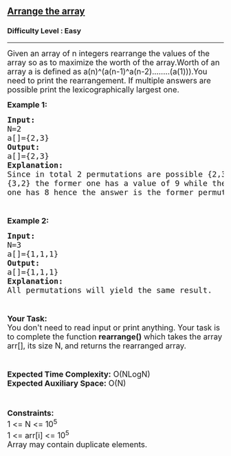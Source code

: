 <h2><a href="https://practice.geeksforgeeks.org/problems/arrange-the-array/1?page=18&curated[]=7&sortBy=submissions">Arrange the array</a></h2><h3>Difficulty Level : Easy</h3><hr><div class="problems_problem_content__Xm_eO"><p><span style="font-size:18px">Given an array of n integers rearrange the values of the array so as to maximize the worth of the array.Worth of an array a&nbsp;is defined as a(n)^(a(n-1)^a(n-2)........(a(1))).You need to print the rearrangement. If multiple answers are possible print the lexicographically largest one.</span></p>

<p><span style="font-size:18px"><strong>Example 1:</strong></span></p>

<pre><span style="font-size:18px"><strong>Input:</strong>
N=2
a[]={2,3}
<strong>Output:</strong>
a[]={2,3}
<strong>Explanation:</strong>
Since in total 2 permutations are possible {2,3} and
{3,2} the former one has a value of 9 while the latter
one has 8 hence the answer is the former permutation.</span></pre>

<p>&nbsp;</p>

<p><span style="font-size:18px"><strong>Example 2:</strong></span></p>

<pre><span style="font-size:18px"><strong>Input:</strong>
N=3
a[]={1,1,1}
<strong>Output:</strong>
a[]={1,1,1}
<strong>Explanation:</strong>
All permutations will yield the same result.</span></pre>

<p>&nbsp;</p>

<p><span style="font-size:18px"><strong>Your Task:&nbsp;&nbsp;</strong><br>
You don't need to read input or print anything. Your task is to complete the function <strong>rearrange()</strong>&nbsp;which takes the array arr[], its size N,<strong>&nbsp;</strong>and returns the rearranged array.</span></p>

<p>&nbsp;</p>

<p><span style="font-size:18px"><strong>Expected Time Complexity:</strong>&nbsp;O(NLogN)<br>
<strong>Expected Auxiliary Space:</strong>&nbsp;O(N)</span><br>
<br>
&nbsp;</p>

<p><span style="font-size:18px"><strong>Constraints:</strong><br>
1 &lt;= N &lt;= 10<sup>5</sup><br>
1 &lt;= arr[i] &lt;= 10<sup>5</sup><br>
Array may contain duplicate elements.</span></p>
</div>